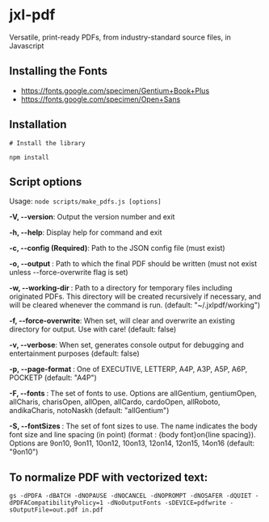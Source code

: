 # jxl-pdf
Versatile, print-ready PDFs, from industry-standard source files, in Javascript

## Installing the Fonts
- https://fonts.google.com/specimen/Gentium+Book+Plus
- https://fonts.google.com/specimen/Open+Sans

## Installation
```
# Install the library

npm install
```
## Script options

Usage: `node scripts/make_pdfs.js [options]`

**-V, --version**: Output the version number and exit

**-h, --help**: Display help for command and exit

**-c, --config <path> (Required)**: Path to the JSON config file (must exist)

**-o, --output <path>**: Path to which the final PDF should be written (must not exist unless --force-overwrite flag is
set)

**-w, --working-dir <path>**: Path to a directory for temporary files including originated PDFs. This directory will be
created recursively if necessary, and will be cleared whenever the command is run. (default: "~/.jxlpdf/working")

**-f, --force-overwrite**: When set, will clear and overwrite an existing directory for output. Use with care! (default: false)

**-v, --verbose**: When set, generates console output for debugging and entertainment purposes (default: false)

**-p, --page-format <spec>**: One of EXECUTIVE, LETTERP, A4P, A3P, A5P, A6P, POCKETP (default: "A4P")

**-F, --fonts <fontsType>**: The set of fonts to use. Options are allGentium, gentiumOpen, allCharis, charisOpen, allOpen,
allCardo, cardoOpen, allRoboto, andikaCharis, notoNaskh (default: "allGentium")

**-S, --fontSizes <fontSizesType>**: The set of font sizes to use. The name indicates the body font size and line spacing (in point)
(format : {body font}on{line spacing}). Options are 9on10, 9on11, 10on12, 10on13, 12on14, 12on15, 14on16 (default: "9on10")

## To normalize PDF with vectorized text:
```
gs -dPDFA -dBATCH -dNOPAUSE -dNOCANCEL -dNOPROMPT -dNOSAFER -dQUIET -dPDFACompatibilityPolicy=1 -dNoOutputFonts -sDEVICE=pdfwrite -sOutputFile=out.pdf in.pdf
```
